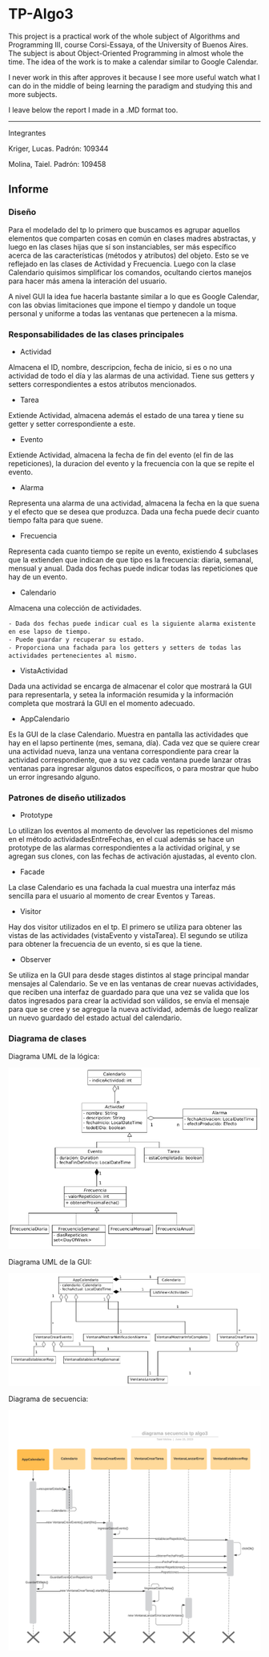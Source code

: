 # TP-Algo3

This project is a practical work of the whole subject of Algorithms and Programming III, course Corsi-Essaya, of the University of Buenos Aires. The subject is about Object-Oriented Programming in almost whole the time. The idea of the work is to make a calendar similar to Google Calendar.

I never work in this after approves it because I see more useful watch what I can do in the middle of being learning the paradigm and studying this and more subjects.

I leave below the report I made in a .MD format too.

---

Integrantes
  
Kriger, Lucas. Padrón: 109344

Molina, Taiel. Padrón: 109458

## Informe

### Diseño

Para el modelado del tp lo primero que buscamos es agrupar aquellos elementos que comparten cosas en común en clases madres abstractas, y luego en las clases hijas que sí son instanciables, ser más específico acerca de las características (métodos y atributos) del objeto. Esto se ve reflejado en las clases de Actividad y Frecuencia. Luego con la clase Calendario quisimos simplificar los comandos, ocultando ciertos manejos para hacer más amena la interación del usuario.

A nivel GUI la idea fue hacerla bastante similar a lo que es Google Calendar, con las obvias limitaciones que impone el tiempo y dandole un toque personal y uniforme a todas las ventanas que pertenecen a la misma. 

### Responsabilidades de las clases principales

- Actividad

Almacena el ID, nombre, descripcion, fecha de inicio, si es o no una actividad de todo el día y las alarmas de una actividad. Tiene sus getters y setters correspondientes a estos atributos mencionados.

- Tarea

Extiende Actividad, almacena además el estado de una tarea y tiene su getter y setter correspondiente a este.

- Evento

Extiende Actividad, almacena la fecha de fin del evento (el fin de las repeticiones), la duracion del evento y la frecuencia con la que se repite el evento.

- Alarma

Representa una alarma de una actividad, almacena la fecha en la que suena y el efecto que se desea que produzca. Dada una fecha puede decir cuanto tiempo falta para que suene.

- Frecuencia

Representa cada cuanto tiempo se repite un evento, existiendo 4 subclases que la extienden que indican de que tipo es la frecuencia: diaria, semanal, mensual y anual. Dada dos fechas puede indicar todas las repeticiones que hay de un evento.

- Calendario

Almacena una colección de actividades. 

    - Dada dos fechas puede indicar cual es la siguiente alarma existente en ese lapso de tiempo. 
    - Puede guardar y recuperar su estado.
    - Proporciona una fachada para los getters y setters de todas las actividades pertenecientes al mismo.
    
- VistaActividad

Dada una actividad se encarga de almacenar el color que mostrará la GUI para representarla, y setea la información resumida y la información completa que mostrará la GUI en el momento adecuado.

- AppCalendario

Es la GUI de la clase Calendario. Muestra en pantalla las actividades que hay en el lapso pertinente (mes, semana, día). Cada vez que se quiere crear una actividad nueva, lanza una ventana correspondiente para crear la actividad correspondiente, que a su vez cada ventana puede lanzar otras ventanas para ingresar algunos datos específicos, o para mostrar que hubo un error ingresando alguno.


### Patrones de diseño utilizados

- Prototype

Lo utilizan los eventos al momento de devolver las repeticiones del mismo en el método actividadesEntreFechas, en el cual además se hace un prototype de las alarmas
correspondientes a la actividad original, y se agregan sus clones, con las fechas de activación ajustadas, al evento clon.

- Facade

La clase Calendario es una fachada la cual muestra una interfaz más sencilla para el usuario al momento de crear Eventos y Tareas.

- Visitor

Hay dos visitor utilizados en el tp. El primero se utiliza para obtener las vistas de las actividades (vistaEvento y vistaTarea). El segundo se utiliza para obtener
la frecuencia de un evento, si es que la tiene.

- Observer

Se utiliza en la GUI para desde stages distintos al stage principal mandar mensajes al Calendario. Se ve en las ventanas de crear nuevas actividades, que reciben una interfaz de guardado para que una vez se valida que los datos ingresados para crear la actividad son válidos, se envía el mensaje para que se cree y se agregue la nueva actividad, además de luego realizar un nuevo guardado del estado actual del calendario.


### Diagrama de clases

Diagrama UML de la lógica:

![Diagrama UML de la logica](diagramLogica.png)

Diagrama UML de la GUI:

![Diagrama UML de la GUI](diagramGUI.png)

Diagrama de secuencia:

![Diagrama de secuencia de la GUI](diagramSecuencia.png)

